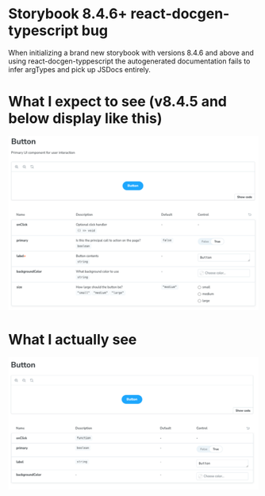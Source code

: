 # Storybook 8.4.6+ react-docgen-typescript bug

When initializing a brand new storybook with versions 8.4.6 and above and using react-docgen-typpescript the autogenerated documentation fails to infer argTypes and pick up JSDocs entirely.

# What I expect to see (v8.4.5 and below display like this)

![Expected screenshot](./screenshot_expected.png)

# What I actually see

![Actual screenshot](./screenshot_actual.png)
